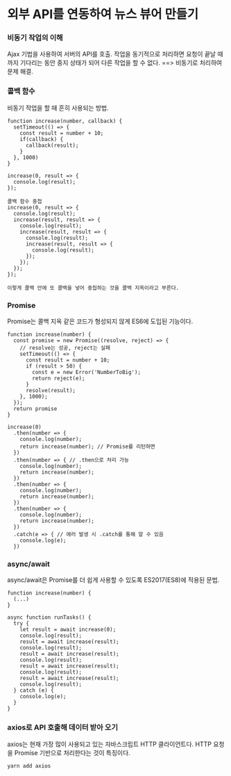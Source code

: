 # 외부 API를 연동하여 뉴스 뷰어 만들기

### 비동기 작업의 이해
Ajax 기법을 사용하여 서버의 API를 호출. 작업을 동기적으로 처리하면 요청이 끝날 때까지 기다리는 동안 중지 상태가 되어 다른 작업을 할 수 없다. ==> 비동기로 처리하여 문제 해결.

### 콜백 함수
비동기 작업을 할 때 흔히 사용되는 방법.
```
function increase(number, callback) {
  setTimeout(() => {
    const result = number + 10;
    if(callback) {
      callback(result);
    }
  }, 1000)
}

increase(0, result => {
  console.log(result);
});
```

```
콜백 함수 중첩
increase(0, result => {
  console.log(result);
  increase(result, result => {
    console.log(result);
    increase(result, result => {
      console.log(result);
      increase(result, result => {
        console.log(result);
      });
    });
  });
});

이렇게 콜백 안에 또 콜백을 넣어 중첩하는 것을 콜백 지옥이라고 부른다.
```

### Promise
Promise는 콜백 지옥 같은 코드가 형성되지 않게 ES6에 도입된 기능이다.
```
function increase(number) {
  const promise = new Promise((resolve, reject) => {
    // resolve는 성공, reject는 실패
    setTimeout(() => {
      const result = number + 10;
      if (result > 50) {
        const e = new Error('NumberToBig');
        return reject(e);
      }
      resolve(result);
    }, 1000);
  });
  return promise
}

increase(0)
  .then(number => {
    console.log(number);
    return increase(number); // Promise를 리턴하면
  })
  .then(number => { // .then으로 처리 가능
    console.log(number);
    return increase(number);
  })
  .then(number => {
    console.log(number);
    return increase(number);
  })
  .then(number => {
    console.log(number);
    return increase(number);
  })
  .catch(e => { // 에러 발생 시 .catch를 통해 알 수 있음
    console.log(e);
  })
```

### async/await
async/await은 Promise를 더 쉽게 사용할 수 있도록 ES2017(ES8)에 적용된 문법.
```
function increase(number) {
  (...)
}

async function runTasks() {
  try {
    let result = await increase(0);
    console.log(result);
    result = await increase(result);
    console.log(result);
    result = await increase(result);
    console.log(result);
    result = await increase(result);
    console.log(result);
    result = await increase(result);
    console.log(result);
  } catch (e) {
    console.log(e);
  }
}
```

### axios로 API 호출해 데이터 받아 오기
axios는 현재 가장 많이 사용되고 있는 자바스크립트 HTTP 클라이언트다. HTTP 요청을 Promise 기반으로 처리한다는 것이 특징이다.
```
yarn add axios
```